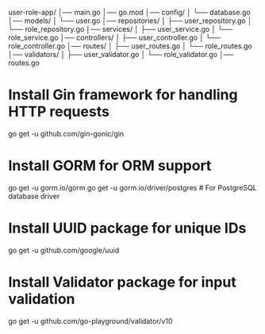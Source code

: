 user-role-app/
│── main.go
│── go.mod
│── config/
│ └── database.go
│── models/
│ └── user.go
│── repositories/
│ ├── user_repository.go
│ └── role_repository.go
│── services/
│ ├── user_service.go
│ └── role_service.go
│── controllers/
│ ├── user_controller.go
│ └── role_controller.go
│── routes/
│ ├── user_routes.go
│ └── role_routes.go
│── validators/
│ ├── user_validator.go
│ └── role_validator.go
│── routes.go

# Install Gin framework for handling HTTP requests

go get -u github.com/gin-gonic/gin

# Install GORM for ORM support

go get -u gorm.io/gorm
go get -u gorm.io/driver/postgres # For PostgreSQL database driver

# Install UUID package for unique IDs

go get -u github.com/google/uuid

# Install Validator package for input validation

go get -u github.com/go-playground/validator/v10
